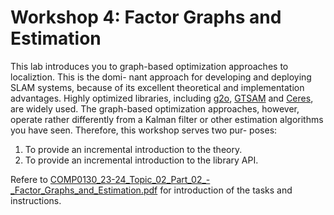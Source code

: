 # Workshop 4: Factor Graphs and Estimation

This lab introduces you to graph-based optimization approaches to localiztion. This is the domi- nant approach for developing and deploying SLAM systems, because of its excellent theoretical and implementation advantages. Highly optimized libraries, including [g2o](https://mengwenhe-cmu.github.io/Reading-Reports/Research/Localization/Graph_Optimization/g2o_A_General_Framework_for_Graph_Optimization/paper.pdf), [GTSAM](https://repository.gatech.edu/entities/publication/0c2ac17c-1df4-48fe-8532-8f746868934a) and [Ceres](http://ceres-solver.org/), are widely used.
The graph-based optimization approaches, however, operate rather differently from a Kalman filter or other estimation algorithms you have seen. Therefore, this workshop serves two pur- poses:
1. To provide an incremental introduction to the theory.
2. To provide an incremental introduction to the library API.

Refere to [COMP0130_23-24_Topic_02_Part_02_-_Factor_Graphs_and_Estimation.pdf](https://github.com/alstondu/Robovision_Navi/blob/main/Workshop%205/COMP0130_23-24_Topic_02_Part_02_-_Factor_Graphs_and_Estimation.pdf) for introduction of the tasks and instructions.
